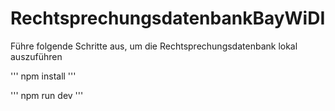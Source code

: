 # RechtsprechungsdatenbankBayWiDI

Führe folgende Schritte aus, um die Rechtsprechungsdatenbank lokal auszuführen

'''
npm install
'''

'''
npm run dev
'''
